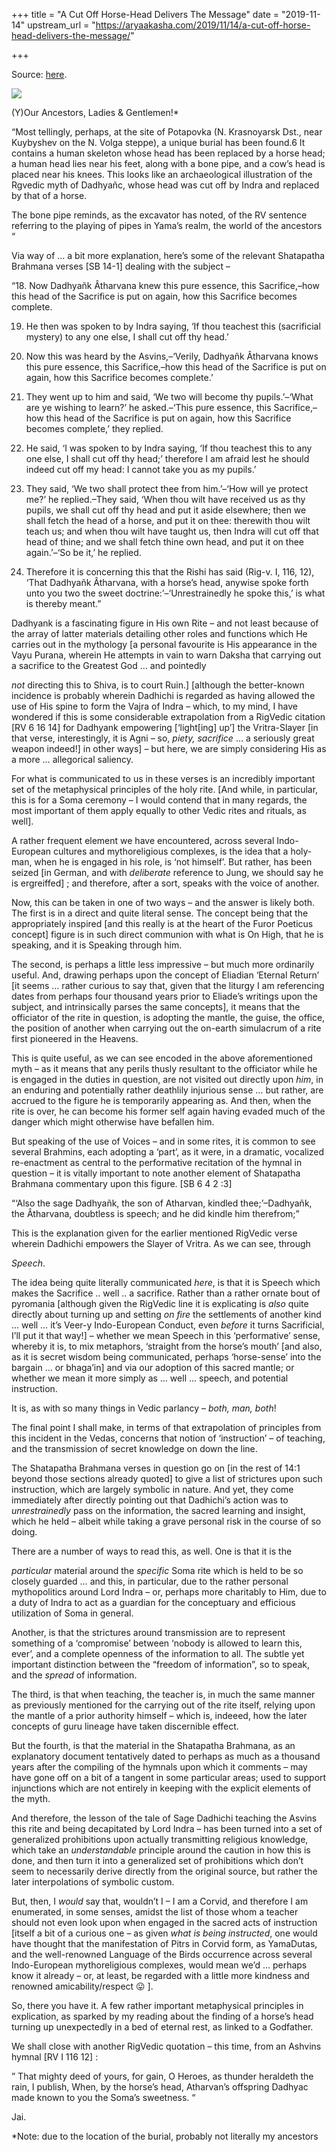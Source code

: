 +++
title = "A Cut Off Horse-Head Delivers The Message"
date = "2019-11-14"
upstream_url = "https://aryaakasha.com/2019/11/14/a-cut-off-horse-head-delivers-the-message/"

+++

Source: [here](https://aryaakasha.com/2019/11/14/a-cut-off-horse-head-delivers-the-message/).

![](https://aryaakasha.files.wordpress.com/2019/11/images-54.jpg?w=476)

(Y)Our Ancestors, Ladies & Gentlemen!\*

“Most tellingly, perhaps, at the site of Potapovka (N. Krasnoyarsk Dst., near Kuybyshev on the N. Volga steppe), a unique burial has been found.6 It contains a human skeleton whose head has been replaced by a horse head; a human head lies near his feet, along with a bone pipe, and a cow’s head is placed near his knees. This looks like an archaeological illustration of the Rgvedic myth of Dadhyañc, whose head was cut off by Indra and replaced by that of a horse.

The bone pipe reminds, as the excavator has noted, of the RV sentence referring to the playing of pipes in Yama’s realm, the world of the ancestors “

Via way of … a bit more explanation, here’s some of the relevant Shatapatha Brahmana verses \[SB 14-1\] dealing with the subject –

“18. Now Dadhyañk Âtharvana knew this pure essence, this Sacrifice,–how this head of the Sacrifice is put on again, how this Sacrifice becomes complete.

19. He then was spoken to by Indra saying, ‘If thou teachest this     (sacrificial mystery) to any one else, I shall cut off thy head.’
20. Now this was heard by the Asvins,–‘Verily, Dadhyañk Âtharvana knows     this pure essence, this Sacrifice,–how this head of the Sacrifice is     put on again, how this Sacrifice becomes complete.’
21. They went up to him and said, ‘We two will become thy pupils.’–‘What     are ye wishing to learn?’ he asked.–‘This pure essence, this     Sacrifice,–how this head of the Sacrifice is put on again, how this     Sacrifice becomes complete,’ they replied.

22. He said, ‘I was spoken to by Indra saying, ‘If thou teachest this to     any one else, I shall cut off thy head;’ therefore I am afraid lest     he should indeed cut off my head: I cannot take you as my pupils.’
23. They said, ‘We two shall protect thee from him.’–‘How will ye     protect me?’ he replied.–They said, ‘When thou wilt have received us     as thy pupils, we shall cut off thy head and put it aside elsewhere;     then we shall fetch the head of a horse, and put it on thee:     therewith thou wilt teach us; and when thou wilt have taught us,     then Indra will cut off that head of thine; and we shall fetch thine     own head, and put it on thee again.’–‘So be it,’ he replied.

24. Therefore it is concerning this that the Rishi has said (Rig-v. I,     116, 12), ‘That Dadhyañk Âtharvana, with a horse’s head, anywise     spoke forth unto you two the sweet doctrine:’–‘Unrestrainedly he     spoke this,’ is what is thereby meant.”

Dadhyank is a fascinating figure in His own Rite – and not least because of the array of latter materials detailing other roles and functions which He carries out in the mythology \[a personal favourite is His appearance in the Vayu Purana, wherein He attempts in vain to warn Daksha that carrying out a sacrifice to the Greatest God … and pointedly

*not* directing this to Shiva, is to court Ruin.\] \[although the
better-known incidence is probably wherein Dadhichi is regarded as having allowed the use of His spine to form the Vajra of Indra – which, to my mind, I have wondered if this is some considerable extrapolation from a RigVedic citation \[RV 6 16 14\] for Dadhyank empowering \[‘light\[ing\] up’\] the Vritra-Slayer \[in that verse, interestingly, it is Agni – so, *piety, sacrifice* … a seriously great weapon indeed!\] in other ways\] – but here, we are simply considering His as a more … allegorical saliency.

For what is communicated to us in these verses is an incredibly important set of the metaphysical principles of the holy rite. \[And while, in particular, this is for a Soma ceremony – I would contend that in many regards, the most important of them apply equally to other Vedic rites and rituals, as well\].

A rather frequent element we have encountered, across several Indo-European cultures and mythoreligious complexes, is the idea that a holy-man, when he is engaged in his role, is ‘not himself’. But rather, has been seized \[in German, and with *deliberate* reference to Jung, we should say he is ergreiffed\] ; and therefore, after a sort, speaks with the voice of another.

Now, this can be taken in one of two ways – and the answer is likely both. The first is in a direct and quite literal sense. The concept being that the appropriately inspired \[and this really is at the heart of the Furor Poeticus concept\] figure is in such direct communion with what is On High, that he is speaking, and it is Speaking through him.

The second, is perhaps a little less impressive – but much more ordinarily useful. And, drawing perhaps upon the concept of Eliadian ‘Eternal Return’ \[it seems … rather curious to say that, given that the liturgy I am referencing dates from perhaps four thousand years prior to Eliade’s writings upon the subject, and intrinsically parses the same concepts\], it means that the officiator of the rite in question, is adopting the mantle, the guise, the office, the position of another when carrying out the on-earth simulacrum of a rite first pioneered in the Heavens.

This is quite useful, as we can see encoded in the above aforementioned myth – as it means that any perils thusly resultant to the officiator while he is engaged in the duties in question, are not visited out directly upon *him*, in an enduring and potentially rather deathlily injurious sense … but rather, are accrued to the figure he is temporarily appearing as. And then, when the rite is over, he can become his former self again having evaded much of the danger which might otherwise have befallen him.

But speaking of the use of Voices – and in some rites, it is common to see several Brahmins, each adopting a ‘part’, as it were, in a dramatic, vocalized re-enactment as central to the performative recitation of the hymnal in question – it is vitally important to note another element of Shatapatha Brahmana commentary upon this figure. \[SB 6 4 2 :3\]

“‘Also the sage Dadhyañk, the son of Atharvan, kindled thee;’–Dadhyañk, the Âtharvana, doubtless is speech; and he did kindle him therefrom;”

This is the explanation given for the earlier mentioned RigVedic verse wherein Dadhichi empowers the Slayer of Vritra. As we can see, through

*Speech*.

The idea being quite literally communicated *here*, is that it is Speech which makes the Sacrifice .. well .. a sacrifice. Rather than a rather ornate bout of pyromania \[although given the RigVedic line it is explicating is *also* quite directly about turning up and setting *on fire* the settlements of another kind … well … it’s Veer-y Indo-European Conduct, even *before* it turns Sacrificial, I’ll put it that way!\] – whether we mean Speech in this ‘performative’ sense, whereby it is, to mix metaphors, ‘straight from the horse’s mouth’ \[and also, as it is secret wisdom being communicated, perhaps ‘horse-sense’ into the bargain … or bhaga’in\] and via our adoption of this sacred mantle; or whether we mean it more simply as … well … speech, and potential instruction.

It is, as with so many things in Vedic parlancy – *both, man, both*!

The final point I shall make, in terms of that extrapolation of principles from this incident in the Vedas, concerns that notion of ‘instruction’ – of teaching, and the transmission of secret knowledge on down the line.

The Shatapatha Brahmana verses in question go on \[in the rest of 14:1 beyond those sections already quoted\] to give a list of strictures upon such instruction, which are largely symbolic in nature. And yet, they come immediately after directly pointing out that Dadhichi’s action was to *unrestrainedly* pass on the information, the sacred learning and insight, which he held – albeit while taking a grave personal risk in the course of so doing.

There are a number of ways to read this, as well. One is that it is the

*particular* material around the *specific* Soma rite which is held to
be so closely guarded … and this, in particular, due to the rather personal mythopolitics around Lord Indra – or, perhaps more charitably to Him, due to a duty of Indra to act as a guardian for the conceptuary and efficious utilization of Soma in general.

Another, is that the strictures around transmission are to represent something of a ‘compromise’ between ‘nobody is allowed to learn this, ever’, and a complete openness of the information to all. The subtle yet important distinction between the “freedom of information”, so to speak, and the *spread* of information.

The third, is that when teaching, the teacher is, in much the same manner as previously mentioned for the carrying out of the rite itself, relying upon the mantle of a prior authority himself – which is, indeeed, how the later concepts of guru lineage have taken discernible effect.

But the fourth, is that the material in the Shatapatha Brahmana, as an explanatory document tentatively dated to perhaps as much as a thousand years after the compiling of the hymnals upon which it comments – may have gone off on a bit of a tangent in some particular areas; used to support injunctions which are not entirely in keeping with the explicit elements of the myth.

And therefore, the lesson of the tale of Sage Dadhichi teaching the Asvins this rite and being decapitated by Lord Indra – has been turned into a set of generalized prohibitions upon actually transmitting religious knowledge, which take an *understandable* principle around the caution in how this is done, and then turn it into a generalized set of prohibitions which don’t seem to necessarily derive directly from the original source, but rather the later interpolations of symbolic custom.

But, then, I *would* say that, wouldn’t I – I am a Corvid, and therefore I am enumerated, in some senses, amidst the list of those whom a teacher should not even look upon when engaged in the sacred acts of instruction \[itself a bit of a curious one – as given *what is being instructed*, one would have thought that the manifestation of Pitrs in Corvid form, as YamaDutas, and the well-renowned Language of the Birds occurrence across several Indo-European mythoreligious complexes, would mean we’d … perhaps know it already – or, at least, be regarded with a little more kindness and renowned amicability/respect 😛 \].

So, there you have it. A few rather important metaphysical principles in explication, as sparked by my reading about the finding of a horse’s head turning up unexpectedly in a bed of eternal rest, as linked to a Godfather.

We shall close with another RigVedic quotation – this time, from an Ashvins hymnal \[RV I 116 12\] :

” That mighty deed of yours, for gain, O Heroes, as thunder heraldeth the rain, I publish, When, by the horse’s head, Atharvan’s offspring Dadhyac made known to you the Soma’s sweetness. “

Jai.

\*Note: due to the location of the burial, probably not literally my ancestors